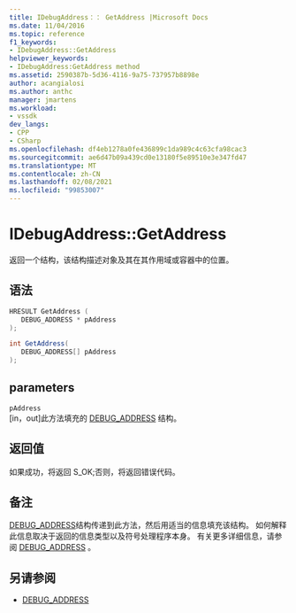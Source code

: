 ```yaml
---
title: IDebugAddress：： GetAddress |Microsoft Docs
ms.date: 11/04/2016
ms.topic: reference
f1_keywords:
- IDebugAddress::GetAddress
helpviewer_keywords:
- IDebugAddress:GetAddress method
ms.assetid: 2590387b-5d36-4116-9a75-737957b8898e
author: acangialosi
ms.author: anthc
manager: jmartens
ms.workload:
- vssdk
dev_langs:
- CPP
- CSharp
ms.openlocfilehash: df4eb1278a0fe436899c1da989c4c63cfa98cac3
ms.sourcegitcommit: ae6d47b09a439cd0e13180f5e89510e3e347fd47
ms.translationtype: MT
ms.contentlocale: zh-CN
ms.lasthandoff: 02/08/2021
ms.locfileid: "99853007"
---
```

# <a name="idebugaddressgetaddress"></a>IDebugAddress::GetAddress
返回一个结构，该结构描述对象及其在其作用域或容器中的位置。

## <a name="syntax"></a>语法

```cpp
HRESULT GetAddress (
   DEBUG_ADDRESS * pAddress
);
```

```csharp
int GetAddress(
   DEBUG_ADDRESS[] pAddress
);
```

## <a name="parameters"></a>parameters
`pAddress`\
[in，out]此方法填充的 [DEBUG_ADDRESS](../../../extensibility/debugger/reference/debug-address.md) 结构。

## <a name="return-value"></a>返回值
 如果成功，将返回 S_OK;否则，将返回错误代码。

## <a name="remarks"></a>备注
 [DEBUG_ADDRESS](../../../extensibility/debugger/reference/debug-address.md)结构传递到此方法，然后用适当的信息填充该结构。 如何解释此信息取决于返回的信息类型以及符号处理程序本身。 有关更多详细信息，请参阅 [DEBUG_ADDRESS](../../../extensibility/debugger/reference/debug-address.md) 。

## <a name="see-also"></a>另请参阅
- [DEBUG_ADDRESS](../../../extensibility/debugger/reference/debug-address.md)
